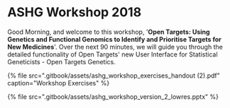 # ASHG Workshop 2018

Good Morning, and welcome to this workshop, '**Open Targets: Using Genetics and Functional Genomics to Identify and Prioritise Targets for New Medicines**'. Over the next 90 minutes, we will guide you through the detailed functionality of Open Targets' new User Interface for Statistical Geneticists - Open Targets Genetics.

{% file src=".gitbook/assets/ashg\_workshop\_exercises\_handout \(2\).pdf" caption="Workshop Exercises" %}

{% file src=".gitbook/assets/ashg\_workshop\_version\_2\_lowres.pptx" %}

